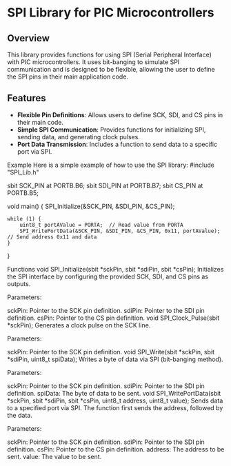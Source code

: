 # SPI Library for PIC Microcontrollers

## Overview

This library provides functions for using SPI (Serial Peripheral Interface) with PIC microcontrollers. It uses bit-banging to simulate SPI communication and is designed to be flexible, allowing the user to define the SPI pins in their main application code.

## Features

- **Flexible Pin Definitions**: Allows users to define SCK, SDI, and CS pins in their main code.
- **Simple SPI Communication**: Provides functions for initializing SPI, sending data, and generating clock pulses.
- **Port Data Transmission**: Includes a function to send data to a specific port via SPI.

Example
Here is a simple example of how to use the SPI library:
#include "SPI_Lib.h"

sbit SCK_PIN at PORTB.B6;
sbit SDI_PIN at PORTB.B7;
sbit CS_PIN at PORTB.B5;

void main() {
    SPI_Initialize(&SCK_PIN, &SDI_PIN, &CS_PIN);

    while (1) {
        uint8_t portAValue = PORTA;  // Read value from PORTA
        SPI_WritePortData(&SCK_PIN, &SDI_PIN, &CS_PIN, 0x11, portAValue);  // Send address 0x11 and data
    }
}


Functions
void SPI_Initialize(sbit *sckPin, sbit *sdiPin, sbit *csPin);
Initializes the SPI interface by configuring the provided SCK, SDI, and CS pins as outputs.

Parameters:

sckPin: Pointer to the SCK pin definition.
sdiPin: Pointer to the SDI pin definition.
csPin: Pointer to the CS pin definition.
void SPI_Clock_Pulse(sbit *sckPin);
Generates a clock pulse on the SCK line.

Parameters:

sckPin: Pointer to the SCK pin definition.
void SPI_Write(sbit *sckPin, sbit *sdiPin, uint8_t spiData);
Writes a byte of data via SPI (bit-banging method).

Parameters:

sckPin: Pointer to the SCK pin definition.
sdiPin: Pointer to the SDI pin definition.
spiData: The byte of data to be sent.
void SPI_WritePortData(sbit *sckPin, sbit *sdiPin, sbit *csPin, uint8_t address, uint8_t value);
Sends data to a specified port via SPI. The function first sends the address, followed by the data.

Parameters:

sckPin: Pointer to the SCK pin definition.
sdiPin: Pointer to the SDI pin definition.
csPin: Pointer to the CS pin definition.
address: The address to be sent.
value: The value to be sent.
